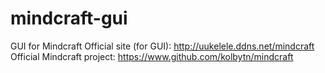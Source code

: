 # mindcraft-gui
GUI for Mindcraft
Official site (for GUI): http://uukelele.ddns.net/mindcraft
Official Mindcraft project: https://www.github.com/kolbytn/mindcraft
